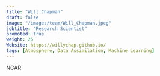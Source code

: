 ```yaml
---
title: "Will Chapman"
draft: false
image: "/images/team/Will_Chapman.jpeg"
jobtitle: "Research Scientist"
promoted: true
weight: 25
Website: https://willychap.github.io/
tags: [Atmosphere, Data Assimilation, Machine Learning]
---
```



NCAR